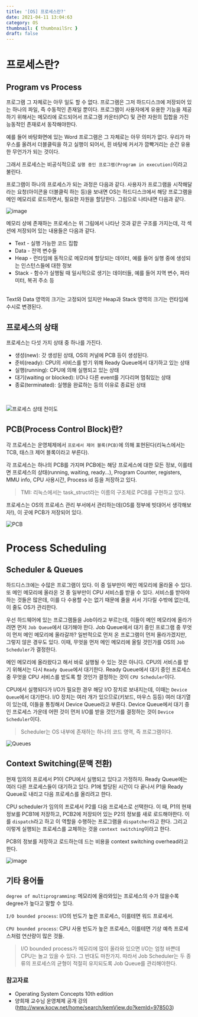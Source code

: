 ```yaml
---
title: '[OS] 프로세스란?'
date: 2021-04-11 13:04:63
category: OS
thumbnail: { thumbnailSrc }
draft: false
---
```


# 프로세스란?

## Program vs Process

프로그램 그 자체로는 아무 일도 할 수 없다. 프로그램은 그저 하드디스크에 저장되어 있는 하나의 파일, 즉 수동적인 존재일 뿐이다.
프로그램이 사용자에게 유용한 기능을 제공하기 위해서는 메모리에 로드되어서 프로그램 카운터(PC) 및 관련 자원의 집합을
가진 능동적인 존재로서 동작해야한다.

예를 들어 바탕화면에 있는 Word 프로그램은 그 자체로는 아무 의미가 없다. 우리가 마우스를 올려서
더블클릭을 하고 실행이 되어서, 흰 바탕에 커서가 깜빡거리는 순간 유용한 무언가가 되는 것이다.

그래서 프로세스는 비공식적으로 `실행 중인 프로그램(Program in execution)`이라고 불린다.

프로그램이 하나의 프로세스가 되는 과정은 다음과 같다. 사용자가 프로그램을 시작해달라는 요청(아이콘을 더블클릭 하는 등)을 보내면
OS는 하드디스크에서 해당 프로그램을 메인 메모리로 로드하면서, 필요한 자원을 할당한다. 그림으로 나타내면 다음과 같다.

![image](https://user-images.githubusercontent.com/63030569/115200281-fff8e000-a12e-11eb-8ec2-a397d1e310ed.png)


메모리 상에 존재하는 프로세스는 위 그림에서 나타난 것과 같은 구조를 가지는데, 각 섹션에 저장되어 있는 내용들은 다음과 같다.

* Text - 실행 가능한 코드 집합
* Data - 전역 변수들
* Heap - 런타임에 동적으로 메모리에 할당되는 데이터, 예를 들어 실행 중에 생성되는 인스턴스들에 대한 정보
* Stack - 함수가 실행될 때 일시적으로 생기는 데이터들, 예를 들어 지역 변수, 파라미터, 복귀 주소 등

<br />
Text와 Data 영역의 크기는 고정되어 있지만 Heap과 Stack 영역의 크기는 런타임에 수시로 변경된다.

## 프로세스의 상태

프로세스는 다섯 가지 상태 중 하나를 가진다.

* 생성(new): 갓 생성된 상태, OS의 커널에 PCB 등이 생성된다.
* 준비(ready): CPU의 서비스를 받기 위해 Ready Queue에서 대기하고 있는 상태
* 실행(running): CPU에 의해 실행되고 있는 상태
* 대기(waiting or blocked): I/O나 다른 event를 기다리며 멈춰있는 상태
* 종료(terminated): 실행을 완료하는 등의 이유로 종료된 상태

<br />

![프로세스 상태 전이도](https://img1.daumcdn.net/thumb/R1280x0/?scode=mtistory2&fname=https%3A%2F%2Fblog.kakaocdn.net%2Fdn%2FbGxrUj%2Fbtq2iVXMJOM%2F61klL3tYachPCWMigZiDvK%2Fimg.png)

## PCB(Process Control Block)란?

각 프로세스는 운영체제에서 `프로세서 제어 블록(PCB)`에 의해 표현된다(리눅스에서는 TCB, 태스크 제어 블록이라고 부른다).

각 프로세스는 하나의 PCB를 가지며 PCB에는 해당 프로세스에 대한 모든 정보, 
이를테면 프로세스의 상태(running, waiting, ready...), Program Counter,
registers, MMU info, CPU 사용시간, Process id 등을 저장하고 있다.

> TMI: 리눅스에서는 task_struct라는 이름의 구조체로 PCB를 구현하고 있다.

프로세스는 OS의 프로세스 관리 부서에서 관리하는데(OS를 정부에 빗대어서 생각해보자!), 이 곳에 PCB가 저장되어 있다.

![PCB](https://img1.daumcdn.net/thumb/R1280x0/?scode=mtistory2&fname=https%3A%2F%2Fblog.kakaocdn.net%2Fdn%2FeKgCWo%2Fbtq2npjl5dZ%2FpYbh3TtQ9AiUk6t6M9kVjk%2Fimg.png)


# Process Scheduling

## Scheduler & Queues

하드디스크에는 수많은 프로그램이 있다. 이 중 일부만이 메인 메모리에 올라올 수 있다. 또 메인 메모리에 올라온 것 중 일부만이 CPU 서비스를 받을 수 있다. 
서비스를 받아야 하는 것들은 많은데, 이를 다 수용할 수는 없기 때문에 줄을 서서 기다릴 수밖에 없는데, 이 줄도 OS가 관리한다.

우선 하드웨어에 있는 프로그램들을 Job이라고 부르는데, 이들이 메인 메모리에 올라가려면 먼저 `Job Queue`에서 대기해야 한다. 
Job Queue에서 대기 중인 프로그램 중 무엇이 먼저 메인 메모리에 올라갈까? 일반적으로 먼저 온 프로그램이 먼저 올라가겠지만, 그렇지 않은 경우도 있다.
이때, 무엇을 먼저 메인 메모리에 올릴 것인가를 OS의 `Job Scheduler`가 결정한다.

메인 메모리에 올라왔다고 해서 바로 실행될 수 있는 것은 아니다. CPU의 서비스를 받기 위해서는 다시 `Ready Queue`에서 
대기한다. Ready Queue에서 대기 중인 프로세스 중 무엇을 CPU 서비스를 받도록 할 것인가 결정하는 것이 `CPU Scheduler`이다.

CPU에서 실행되다가 I/O가 필요한 경우 해당 I/O 장치로 보내지는데, 이때는 `Device Queue`에서 대기한다. I/O 장치는 여러 개가 있으므로(키보드, 마우스 등등) 여러 대기열이 있는데, 
이들을 통칭해서 Device Queue라고 부른다. Device Queue에서 대기 중인 프로세스 가운데 어떤 것이 먼저 I/O를 받을 것인가를 결정하는 것이 `Device Scheduler`이다.

> Scheduler는 OS 내부에 존재하는 하나의 코드 영역, 즉 프로그램이다.

![Queues](https://img1.daumcdn.net/thumb/R1280x0/?scode=mtistory2&fname=https%3A%2F%2Fblog.kakaocdn.net%2Fdn%2FepHCvj%2Fbtq2npDGmXb%2F8NefdQamTmdsq6GzYxsho0%2Fimg.png)

## Context Switching(문맥 전환)

현재 임의의 프로세서 P1이 CPU에서 실행되고 있다고 가정하자. Ready Queue에는 여러 다른 프로세스들이 대기하고 있다. 
P1에 할당된 시간이 다 끝나서 P1을 Ready Queue로 내리고 다음 프로세스를 올리려고 한다. 

CPU scheduler가 임의의 프로세서 P2를 다음 프로세스로 선택한다.
이 때, P1의 현재 정보를 PCB1에 저장하고, PCB2에 저장되어 있는 P2의 정보를 새로 로드해야한다. 이를 `dispatch`라고 하고 이 역할을 수행하는 프로그램을 `dispatcher`라고 한다. 
그리고 이렇게 실행되는 프로세스를 교체하는 것을 `context switching`이라고 한다.

PCB의 정보를 저장하고 로드하는데 드는 비용을 context switching overhead라고 한다.

![image](https://user-images.githubusercontent.com/63030569/115208127-33d80380-a137-11eb-881f-70a00d4ece49.png)

## 기타 용어들

`degree of multiprogramming`: 메모리에 올라와있는 프로세스의 수가 많을수록 degree가 높다고 말할 수 있다.

`I/O bounded process`: I/O의 빈도가 높은 프로세스, 이를테면 워드 프로세서.

`CPU bounded process`: CPU 사용 빈도가 높은 프로세스, 이를테면 기상 예측 프로세스처럼 연산량이 많은 것들.

> I/O bounded process가 메모리에 많이 올라와 있으면 I/O는 엄청 바쁜데 CPU는 놀고 있을 수 있다. 그 반대도 마찬가지. 
> 따라서 Job Scheduler는 두 종류의 프로세스의 균형이 적절히 유지되도록 Job Queue를 관리해야한다.

### 참고자료

* Operating System Concepts 10th edition
* 양희재 교수님 운영체제 공개 강의(http://www.kocw.net/home/search/kemView.do?kemId=978503)
